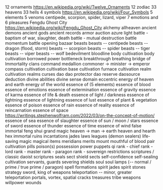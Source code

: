 12 ornaments https://en.wikipedia.org/wiki/Twelve_Ornaments
12 zodiac
33 heavens
33 hells
4 symbols https://en.wikipedia.org/wiki/Four_Symbols
5 elements
5 venoms centipede, scorpion, spider, lizard, viper
7 emotions and 6 pleasures
Fengdu Ghost City https://en.wikipedia.org/wiki/Fengdu_Ghost_City
alchemy
allheaven
ancient demons
ancient gods
ancient records
armor
auction
azure light
battle - baptism of war, slaughter, death
battle - mutual destruction
battle momentum
battle opening
bazaar
beasts
beasts -- centipede
beasts -- dragon (flood, storm)
beasts -- scorpion
beasts -- spider
beasts -- tiger
beasts -- viper
beasts -- wolf
bedevilment
bloodline
body cultivation
body cultivation
borrowed power
bottleneck
breakthrough
breathing
bridge of Immortality
clans
command medallion
commoner -> minister -> emperor
compass
cultivation
cultivation base
cultivation furnace
cultivation realm
cultivation realms
curses
dao
dao protector
dao reserve
daosource
deduction
divine abilities
divine sense
domain
eccentric
energy of heaven and earth
energy of the world
essence of (5 elements)
essence of blood
essence of emotions
essence of extermination
essence of gravity
essence of karma
essence of life & death
essence of light / darkness
essence of lightning
essence of lightning
essence of lust
essence of plant & vegetation
essence of poison
essence of rain
essence of reality
essence of reincarnation
essence of space https://writings.stephenwolfram.com/2022/03/on-the-concept-of-motion/
essence of sea
essence of slaughter
essence of sun / moon / stars
essence of sword
essence of thunder
essence of time
essence of wind
false immortal
feng shui
grand magic
heaven -> man -> earth
heaven and hearth
hex
immortal ruins
incantations
jades
laws
leagues (demon sealers)
life-saving magic
magical items
meridians
merits
mount
mouthful of blood
pair cultivation
pills
poison(s)
possession
power
puppets
qi
rank - chief
rank - lord
rank - master
rank - paragon
rank - sovereign
restrictions
scriptures / classic daoist scriptures
seals
sect shield
sects
self-confidence
self-sealing cultivation
servants, guards
severing
shields
soul
soul lamps (-- normal / prime / true prime / paragon)
spell formations
spirit jades
spirit stones
strategy
sword, king of weapons
teleportation -- minor, greater
teleportation portals, vortex, spatial cracks
treasures
tribe
weapons
willpower
wounds
